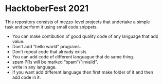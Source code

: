 # HacktoberFest 2021


 This repository consists of mezzo-level projects that undertake a simple task and perform it using small code snippets.
- You can make contibution of good quality code of any language that add value.
- Don't add "hello world" programs.
- Don't repeat code that already exists.
- You can add code of different languague that do same thing.
- spam PRs will be marked "spam"/"invalid".
- write in any language.
- If you want add different language then first make folder of it and then add code in it.
